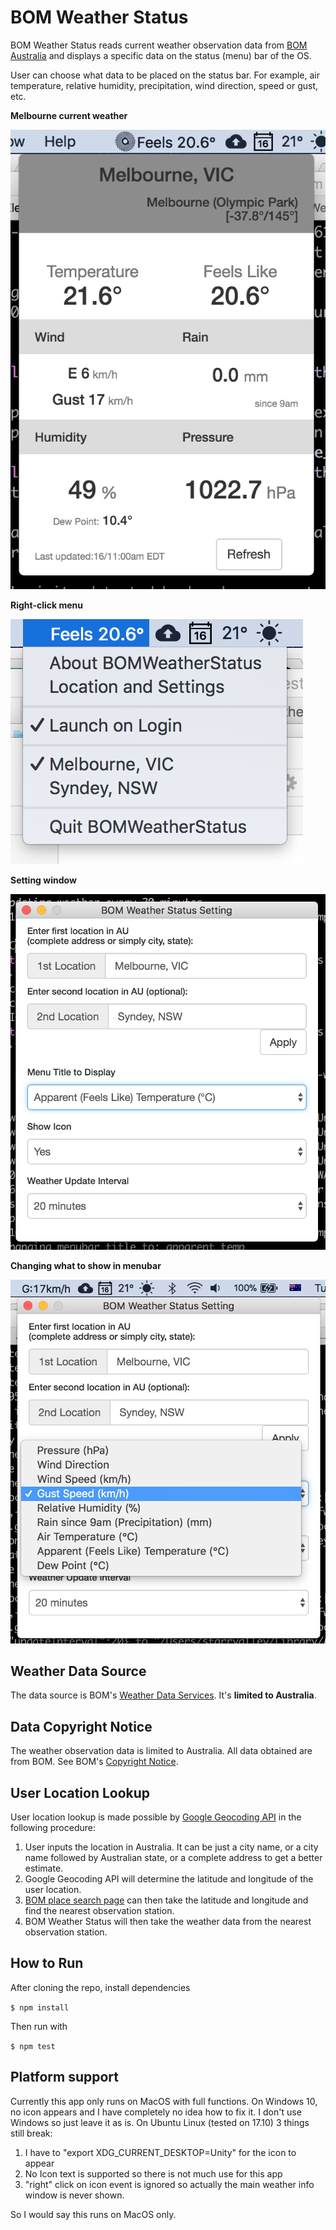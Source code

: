 # BOM Weather Status
BOM Weather Status reads current weather observation data from [BOM Australia](http://www.bom.gov.au) and displays a specific data on the status (menu) bar of the OS.

User can choose what data to be placed on the status bar. For example, air temperature, relative humidity, precipitation, wind direction, speed or gust, etc.

**Melbourne current weather**

![screenshot](screenshots/screenshot-1.png)

**Right-click menu**

![screenshot](screenshots/screenshot-2.png)

**Setting window**

![screenshot](screenshots/screenshot-3.png)

**Changing what to show in menubar**

![screenshot](screenshots/screenshot-4.png)


## Weather Data Source

The data source is BOM's [Weather Data Services](http://www.bom.gov.au/catalogue/data-feeds.shtml#obs-ind). It's __limited to Australia__.

## Data Copyright Notice

The weather observation data is limited to Australia. All data obtained are from BOM. See BOM's [Copyright Notice](http://reg.bom.gov.au/other/copyright.shtml). 

## User Location Lookup

User location lookup is made possible by [Google Geocoding API](https://developers.google.com/maps/documentation/geocoding/intro) in the following procedure:

1. User inputs the location in Australia. It can be just a city name, or a city name followed by Australian state, or a complete address to get a better estimate.
2. Google Geocoding API will determine the latitude and longitude of the user location.
3. [BOM place search page](http://www.bom.gov.au/places/search/?q=) can then take the latitude and longitude and find the nearest observation station.
4. BOM Weather Status will then take the weather data from the nearest observation station.

## How to Run
After cloning the repo, install dependencies

```$ npm install```

Then run with

```$ npm test```


## Platform support

Currently this app only runs on MacOS with full functions. 
On Windows 10, no icon appears and I have completely no idea how to fix it. I don't use Windows so just leave it as is. 
On Ubuntu Linux (tested on 17.10) 3 things still break:
1. I have to "export XDG_CURRENT_DESKTOP=Unity" for the icon to appear
2. No Icon text is supported so there is not much use for this app
3. "right" click on icon event is ignored so actually the main weather info window is never shown. 

So I would say this runs on MacOS only.


